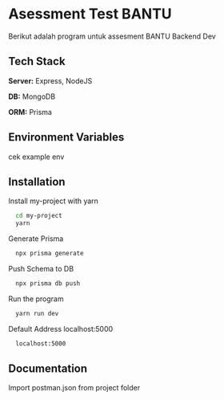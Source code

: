 
# Asessment Test BANTU

Berikut adalah program untuk assesment BANTU Backend Dev


## Tech Stack

**Server:** Express, NodeJS

**DB:** MongoDB

**ORM:** Prisma


## Environment Variables

cek example env


## Installation

Install my-project with yarn

```bash
  cd my-project
  yarn
```

Generate Prisma
```bash
  npx prisma generate 
```

 Push Schema to DB
```bash
  npx prisma db push 
```

Run the program
```bash
  yarn run dev 
```

Default Address localhost:5000
```bash
  localhost:5000 
```
 
    
## Documentation

Import postman.json from project folder